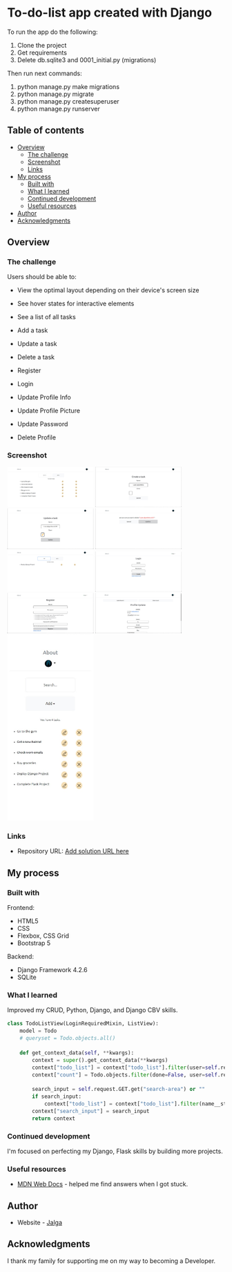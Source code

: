 # To-do-list app created with Django 

To run the app do the following:
1. Clone the project
2. Get requirements
3. Delete db.sqlite3 and 0001_initial.py (migrations)

Then run next commands:
1. python manage.py make migrations
2. python manage.py migrate
3. python manage.py createsuperuser
4. python manage.py runserver

## Table of contents

- [Overview](#overview)
  - [The challenge](#the-challenge)
  - [Screenshot](#screenshot)
  - [Links](#links)
- [My process](#my-process)
  - [Built with](#built-with)
  - [What I learned](#what-i-learned)
  - [Continued development](#continued-development)
  - [Useful resources](#useful-resources)
- [Author](#author)
- [Acknowledgments](#acknowledgments)

## Overview

### The challenge

Users should be able to:

- View the optimal layout depending on their device's screen size
- See hover states for interactive elements

- See a list of all tasks
- Add a task
- Update a task
- Delete a task
- Register
- Login
- Update Profile Info
- Update Profile Picture
- Update Password
- Delete Profile

### Screenshot

<p float="left">
  <img src="./static/images/desktop-v-homepage.jpg" alt="homepage" width="200"/>
  <img src="./static/images/desktop-v-create-todo.jpg" alt="create-todo" width="200"/>
  <img src="./static/images/desktop-v-update-todo.jpg" alt="update-todo" width="200"/>
  <img src="./static/images/desktop-v-delete-todo.jpg" alt="delete-todo" width="200"/>
  <img src="./static/images/desktop-v-search.jpg" alt="search" width="200"/>
  <img src="./static/images/desktop-v-login.jpg" alt="login" width="200"/>
  <img src="./static/images/desktop-v-register.jpg" alt="register" width="200"/>
  <img src="./static/images/desktop-v-user-update.jpg" alt="user-update" width="200"/>
  <img src="./static/images/mobile-v-homepage.jpg" alt="mobile" width="200"/>
</p>

### Links

- Repository URL: [Add solution URL here](hhttps://github.com/coder-96/to-do-list-django)

## My process

### Built with

Frontend:
- HTML5
- CSS
- Flexbox, CSS Grid
- Bootstrap 5

Backend:
- Django Framework 4.2.6
- SQLite

### What I learned

Improved my CRUD, Python, Django, and Django CBV skills.

```python
class TodoListView(LoginRequiredMixin, ListView):
    model = Todo
    # queryset = Todo.objects.all()

    def get_context_data(self, **kwargs):
        context = super().get_context_data(**kwargs)
        context["todo_list"] = context["todo_list"].filter(user=self.request.user)
        context["count"] = Todo.objects.filter(done=False, user=self.request.user).count()

        search_input = self.request.GET.get("search-area") or ""
        if search_input:
            context["todo_list"] = context["todo_list"].filter(name__startswith=search_input)
        context["search_input"] = search_input
        return context
```

### Continued development

I'm focused on perfecting my Django, Flask skills by building more projects.

### Useful resources

- [MDN Web Docs](https://developer.mozilla.org/en-US/) - helped me find answers when I got stuck.

## Author

- Website - [Jalga](https://github.com/coder-96)

## Acknowledgments

I thank my family for supporting me on my way to becoming a Developer. 